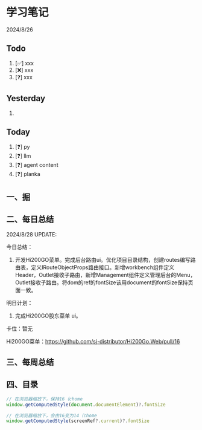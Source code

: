 # 学习笔记

2024/8/26



## Todo

1. [✅] xxx
2. [❌] xxx
3. [❓] xxx



## Yesterday

1. 




## Today

1. [❓] py
2. [❓] llm
3. [❓] agent content
4. [❓] planka



## 一、掘





## 二、每日总结

2024/8/28 UPDATE: 

今日总结：

1. 开发Hi200GO菜单。完成后台路由ui。优化项目目录结构，创建routes编写路由表，定义IRouteObjectProps路由接口。新增workbench组件定义Header，Outlet接收子路由，新增Management组件定义管理后台的Menu，Outlet接收子路由。将dom的ref的fontSize该用document的fontSize保持页面一致。



明日计划：

1. 完成Hi200GO股东菜单 ui。

   

卡位：暂无

Hi200GO菜单：https://github.com/sj-distributor/Hi200Go.Web/pull/16

## 三、每周总结




## 四、目录

```ts
// 在浏览器缩放下，保持16（chome
window.getComputedStyle(document.documentElement)?.fontSize

// 在浏览器缩放下，会由16变为14（chome
window.getComputedStyle(screenRef?.current)?.fontSize
```
